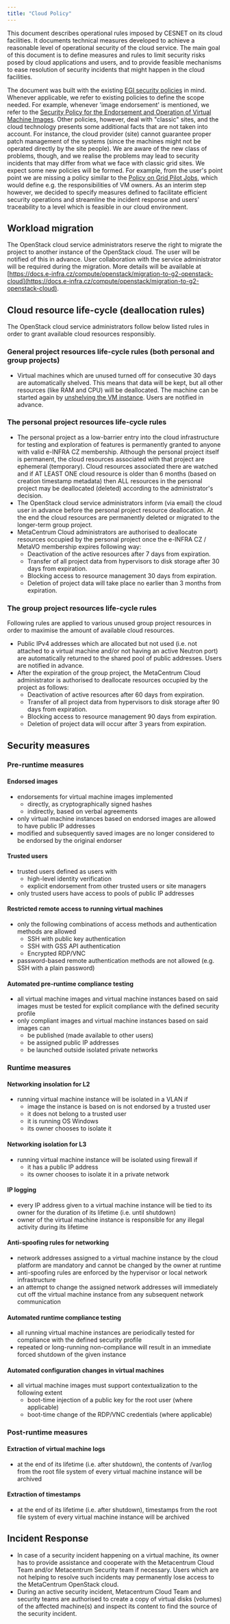 ```yaml
---
title: "Cloud Policy"
---
```

This document describes operational rules imposed by CESNET on its cloud facilities. It documents technical measures developed to achieve a reasonable level of operational security of the cloud service. The main goal of this document is to define measures and rules to limit security risks posed by cloud applications and users, and to provide feasible mechanisms to ease resolution of security incidents that might happen in the cloud facilities.

The document was built with the existing [EGI security policies](https://confluence.egi.eu/display/EGIPP/EGI+Federation+Policies+and+Procedures+Home) in mind. Whenever applicable, we refer to existing policies to define the scope needed. For example, whenever 'image endorsement' is mentioned, we refer to the [Security Policy for the Endorsement and Operation of Virtual Machine Images](https://documents.egi.eu/document/771). Other policies, however, deal with "classic" sites, and the cloud technology presents some additional facts that are not taken into account. For instance, the cloud provider (site) cannot guarantee proper patch management of the systems (since the machines might not be operated directly by the site people). We are aware of the new class of problems, though, and we realise the problems may lead to security incidents that may differ from what we face with classic grid sites. We expect some new policies will be formed. For example, from the user's point point we are missing a policy similar to the [Policy on Grid Pilot Jobs](https://documents.egi.eu/document/84), which would define e.g. the responsibilities of VM owners. As an interim step however, we decided to specify measures defined to facilitate efficient security operations and streamline the incident response and users' traceability to a level which is feasible in our cloud environment. 

## Workload migration

The OpenStack cloud service administrators reserve the right to migrate the project to another instance of the OpenStack cloud. The user will be notified of this in advance. User collaboration with the service administrator will be required during the migration. More details will be available at [https://docs.e-infra.cz/compute/openstack/migration-to-g2-openstack-cloud](https://docs.e-infra.cz/compute/openstack/migration-to-g2-openstack-cloud).

## Cloud resource life-cycle (deallocation rules)

The OpenStack cloud service administrators follow below listed rules in order to grant available cloud resources responsibly.

### General project resources life-cycle rules (both personal and group projects)

- Virtual machines which are unused turned off for consecutive 30 days are automatically shelved. This means that data will be kept, but all other resources (like RAM and CPU) will be deallocated. The machine can be started again by [unshelving the VM instance](https://creodias.eu/-/a-9-32). Users are notified in advance.

### The personal project resources life-cycle rules

- The personal project as a low-barrier entry into the cloud infrastructure for testing and exploration of features is permanently granted to anyone with valid e-INFRA CZ membership. Although the personal project itself is permanent, the cloud resources associated with that project are ephemeral (temporary). Cloud resources associated there are watched and if AT LEAST ONE cloud resource is older than 6 months (based on creation timestamp metadata) then ALL resources in the personal project may be deallocated (deleted) according to the administrator's decision.
- The OpenStack cloud service administrators inform (via email) the cloud user in advance before the personal project resource deallocation. At the end the cloud resources are permanently deleted or migrated to the longer-term group project.
- MetaCentrum Cloud administrators are authorised to deallocate resources occupied by the personal project once the e-INFRA CZ / MetaVO membership expires following way:
    - Deactivation of the active resources after 7 days from expiration.
    - Transfer of all project data from hypervisors to disk storage after 30 days from expiration.
    - Blocking access to resource management 30 days from expiration.
    - Deletion of project data will take place no earlier than 3 months from expiration.

### The group project resources life-cycle rules

Following rules are applied to various unused group project resources in order to maximise the amount of available cloud resources.

- Public IPv4 addresses which are allocated but not used (i.e. not attached to a virtual machine and/or not having an active Neutron port) are automatically returned to the shared pool of public addresses. Users are notified in advance.
- After the expiration of the group project, the MetaCentrum Cloud administrator is authorised to deallocate resources occupied by the project as follows:
    - Deactivation of active resources after 60 days from expiration.
    - Transfer of all project data from hypervisors to disk storage after 90 days from expiration.
    - Blocking access to resource management 90 days from expiration.
    - Deletion of project data will occur after 3 years from expiration.

## Security measures

### Pre-runtime measures
#### Endorsed images

- endorsements for virtual machine images implemented
    - directly, as cryptographically signed hashes
    - indirectly, based on verbal agreements
- only virtual machine instances based on endorsed images are allowed to have public IP addresses
- modified and subsequently saved images are no longer considered to be endorsed by the original endorser

#### Trusted users

- trusted users defined as users with
    - high-level identity verification
    - explicit endorsement from other trusted users or site managers
- only trusted users have access to pools of public IP addresses

#### Restricted remote access to running virtual machines

- only the following combinations of access methods and authentication methods are allowed
    - SSH with public key authentication
    - SSH with GSS API authentication
    - Encrypted RDP/VNC
- password-based remote authentication methods are not allowed (e.g. SSH with a plain password)

#### Automated pre-runtime compliance testing

- all virtual machine images and virtual machine instances based on said images must be tested for explicit compliance with the defined security profile
- only compliant images and virtual machine instances based on said images can
    - be published (made available to other users)
    - be assigned public IP addresses
    - be launched outside isolated private networks

### Runtime measures
#### Networking insolation for L2

- running virtual machine instance will be isolated in a VLAN if
    - image the instance is based on is not endorsed by a trusted user
    - it does not belong to a trusted user
    - it is running OS Windows
    - its owner chooses to isolate it

#### Networking isolation for L3

- running virtual machine instance will be isolated using firewall if
    - it has a public IP address
    - its owner chooses to isolate it in a private network

#### IP logging

- every IP address given to a virtual machine instance will be tied to its owner for the duration of its lifetime (i.e. until shutdown)
- owner of the virtual machine instance is responsible for any illegal activity during its lifetime

#### Anti-spoofing rules for networking

- network addresses assigned to a virtual machine instance by the cloud platform are mandatory and cannot be changed by the owner at runtime
- anti-spoofing rules are enforced by the hypervisor or local network infrastructure
- an attempt to change the assigned network addresses will immediately cut off the virtual machine instance from any subsequent network communication

#### Automated runtime compliance testing

- all running virtual machine instances are periodically tested for compliance with the defined security profile
- repeated or long-running non-compliance will result in an immediate forced shutdown of the given instance

#### Automated configuration changes in virtual machines

- all virtual machine images must support contextualization to the following extent
    - boot-time injection of a public key for the root user (where applicable)
    - boot-time change of the RDP/VNC credentials (where applicable)

### Post-runtime measures
#### Extraction of virtual machine logs

- at the end of its lifetime (i.e. after shutdown), the contents of /var/log from the root file system of every virtual machine instance will be archived

#### Extraction of timestamps

- at the end of its lifetime (i.e. after shutdown), timestamps from the root file system of every virtual machine instance will be archived

## Incident Response

- In case of a security incident happening on a virtual machine, its owner has to provide assistance and cooperate with the Metacentrum Cloud Team and/or Metacentrum Security team if necessary. Users which are not helping to resolve such incidents may permanently lose access to the MetaCentrum OpenStack cloud.
- During an active security incident, Metacentrum Cloud Team and security teams are authorised to create a copy of virtual disks (volumes) of the affected machine(s) and inspect its content to find the source of the security incident.
